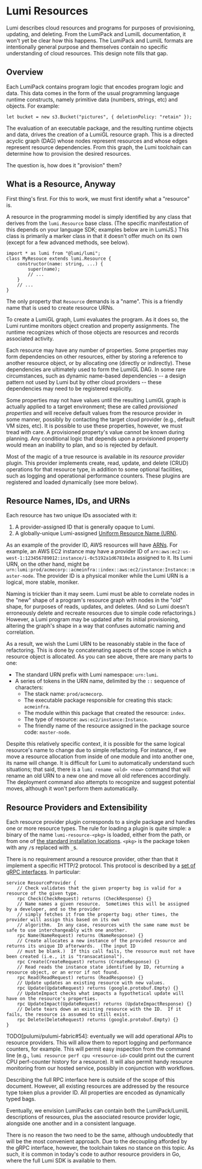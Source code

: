 # Lumi Resources

Lumi describes cloud resources and programs for purposes of provisioning, updating, and deleting.  From the LumiPack
and LumiIL documentation, it won't yet be clear how this happens.  The LumiPack and LumiIL formats are intentionally
general purpose and themselves contain no specific understanding of cloud resources.  This design note fills that gap.

## Overview

Each LumiPack contains program logic that encodes program logic and data.  This data comes in the form of the usual
programming language runtime constructs, namely primitive data (numbers, strings, etc) and objects.  For example:

    let bucket = new s3.Bucket("pictures", { deletionPolicy: "retain" });

The evaluation of an executable package, and the resulting runtime objects and data, drives the creation of a LumiGL
resource graph.  This is a directed acyclic graph (DAG) whose nodes represent resources and whose edges represent
resource dependencies.  From this graph, the Lumi toolchain can determine how to provision the desired resources.

The question is, how does it "provision" them?

## What is a Resource, Anyway

First thing's first.  For this to work, we must first identify what a "resource" is.

A resource in the programming model is simply identified by any class that derives from the `lumi.Resource` base
class.  (The specific manifestation of this depends on your language SDK; examples below are in LumiJS.)  This class
is primarily a marker class in that it doesn't offer much on its own (except for a few advanced methods, see below).

    import * as lumi from "@lumi/lumi";
    class MyResouce extends lumi.Resource {
        constructor(name: string, ...) {
            super(name);
            // ...
        }
        // ...
    }

The only property that `Resource` demands is a "name".  This is a friendly name that is used to create resource URNs.

To create a LumiGL graph, Lumi evaluates the program.  As it does so, the Lumi runtime monitors object creation
and property assignments.  The runtime recognizes which of those objects are resources and records associated activity.

Each resource may have any number of properties.  Some properties may form dependencies on other resources, either by
storing a reference to another resource object, or by allocating one (directly or indirectly).  These dependencies are
ultimately used to form the LumiGL DAG.  In some rare circumstances, such as dynamic name-based dependencies -- a design
pattern not used by Lumi but by other cloud providers -- these dependencies may need to be registered explicitly.

Some properties may not have values until the resulting LumiGL graph is actually applied to a target environment; these
are called *provisioned properties* and will receive default values from the resource provider in some manner, possibly
by contacting the target cloud provider (e.g., default VM sizes, etc).  It is possible to use these properties, however,
we must tread with care.  A provisioned property's value cannot be known during planning.  Any conditional logic that
depends upon a provisioned property would mean an inability to plan, and so is rejected by default.

Most of the magic of a true resource is available in its *resource provider* plugin.  This provider implements create,
read, update, and delete (CRUD) operations for that resource type, in addition to some optional facilities, such as
logging and operational performance counters.  These plugins are registered and loaded dynamically (see more below).

## Resource Names, IDs, and URNs

Each resource has two unique IDs associated with it:

1. A provider-assigned ID that is generally opaque to Lumi.
2. A globally-unique Lumi-assigned
   [Uniform Resource Name (URN)](https://en.wikipedia.org/wiki/Uniform_Resource_Name).

As an example of the provider ID, AWS resources will have [ARNs](
http://docs.aws.amazon.com/general/latest/gr/aws-arns-and-namespaces.html).  For example, an AWS EC2 instance may have
a provider ID of `arn:aws:ec2:us-west-1:123456789012:instance/i-0c5192a1d67810e1a` assigned to it.  Its Lumi URN, on
the other hand, might be `urn:lumi:prod/acmecorp::acmeinfra::index::aws:ec2/instance:Instance::master-node`.  The
provider ID is a physical moniker while the Lumi URN is a logical, more stable, moniker.

Naming is trickier than it may seem.  Lumi must be able to correlate nodes in the "new" shape of a program's
resource graph with nodes in the "old" shape, for purposes of reads, updates, and deletes.  (And so Lumi doesn't
erroneously delete and recreate resources due to simple code refactorings.)  However, a Lumi program may be updated
after its initial provisioning, altering the graph's shape in a way that confuses automatic naming and correlation.

As a result, we wish the Lumi URN to be reasonably stable in the face of refactoring.  This is done by concatenating
aspects of the scope in which a resource object is allocated.  As you can see above, there are many parts to one:

* The standard URN prefix with Lumi namespace: `urn:lumi`.
* A series of tokens in the URN name, delimited by the `::` sequence of characters:
    - The stack name: `prod/acmecorp`.
    - The executable package responsible for creating this stack: `acmeinfra`.
    - The module within this package that created the resource: `index`.
    - The type of resource: `aws:ec2/instance:Instance`.
    - The friendly name of the resource assigned in the package source code: `master-node`.

Despite this relatively specific context, it is possible for the same logical resource's name to change due to simple
refactoring.  For instance, if we move a resource allocation from inside of one module and into another one, its name
will change.  It is difficult for Lumi to automatically understand such situations; that said, there is a
`lumi rename <old> <new>` command that will rename an old URN to a new one and move all old references accordingly.  The
deployment command also attempts to recognize and suggest potential moves, although it won't perform them automatically.

## Resource Providers and Extensibility

Each resource provider plugin corresponds to a single package and handles one or more resource types.  The rule for
loading a plugin is quite simple: a binary of the name `lumi-resource-<pkg>` is loaded, either from the path, or from
one of [the standard installation locations](deps.md).  `<pkg>` is the package token with any `/`s replaced with `_`s.

There is no requirement around a resource provider, other than that it implement a specific HTTP/2 protocol.  This
protocol is described by a [set of gRPC interfaces](
https://github.com/pulumi/pulumi-fabric/blob/master/sdk/proto/provider.proto).  In particular:

    service ResourceProvider {
        // Check validates that the given property bag is valid for a resource of the given type.
        rpc Check(CheckRequest) returns (CheckResponse) {}
        // Name names a given resource.  Sometimes this will be assigned by a developer, and so the provider
        // simply fetches it from the property bag; other times, the provider will assign this based on its own
        // algorithm.  In any case, resources with the same name must be safe to use interchangeably with one another.
        rpc Name(NameRequest) returns (NameResponse) {}
        // Create allocates a new instance of the provided resource and returns its unique ID afterwards.  (The input ID
        // must be blank.)  If this call fails, the resource must not have been created (i.e., it is "transacational").
        rpc Create(CreateRequest) returns (CreateResponse) {}
        // Read reads the instance state identified by ID, returning a resource object, or an error if not found.
        rpc Read(ReadRequest) returns (ReadResponse) {}
        // Update updates an existing resource with new values.
        rpc Update(UpdateRequest) returns (google.protobuf.Empty) {}
        // UpdateImpact checks what impacts a hypothetical update will have on the resource's properties.
        rpc UpdateImpact(UpdateRequest) returns (UpdateImpactResponse) {}
        // Delete tears down an existing resource with the ID.  If it fails, the resource is assumed to still exist.
        rpc Delete(DeleteRequest) returns (google.protobuf.Empty) {}
    }

TODO[pulumi/pulumi-fabric#54]: eventually we will add operational APIs to resource providers.  This will allow them to report
    logging and performance counters, for example.  This will permit easy inspection from the command line (e.g.,
    `lumi resource perf cpu <resource-id>` could print out the current CPU perf-counter history for a resource).  It
    will also permit handy resource monitoring from our hosted service, possibly in conjunction with workflows.

Describing the full RPC interface here is outside of the scope of this document.  However, all existing resources are
addressed by the resource type token plus a provider ID.  All properties are encoded as dynamically typed bags.

Eventually, we envision LumiPacks can contain both the LumiPack/LumiIL descriptions of resources, plus the associated
resource provider logic, alongside one another and in a consistent language.

There is no reason the two need to be the same, although undoubtedly that will be the most convenient approach.  Due to
the decoupling afforded by the gRPC interface, however, the toolchain takes no stance on this topic.  As such, it is
common in today's code to author resource providers in Go, where the full Lumi SDK is available to them.

